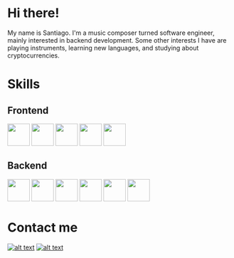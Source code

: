 # Hi there!

My name is Santiago. I'm a music composer turned software engineer, mainly interested in backend development. Some other interests I have are playing instruments, learning new languages, and studying about cryptocurrencies.

# Skills

## Frontend
<p align="">
<img height="50px" src="https://cdn.icon-icons.com/icons2/2415/PNG/512/html_original_wordmark_logo_icon_146478.png" >
<img height="50px" src="https://cdn.icon-icons.com/icons2/2415/PNG/512/css_original_wordmark_logo_icon_146576.png">
<img height="50px" src="https://upload.wikimedia.org/wikipedia/commons/thumb/b/b2/Bootstrap_logo.svg/1200px-Bootstrap_logo.svg.png">
<img height="50px" src="https://upload.wikimedia.org/wikipedia/commons/thumb/4/47/React.svg/1200px-React.svg.png">
<img height="50px" src="https://raw.githubusercontent.com/kristerkari/react-native-svg-transformer/master/images/react-native-logo.png">
</br>

## Backend
<p align="">
<img height="50px" src="https://cdn.icon-icons.com/icons2/2415/PNG/512/nodejs_original_wordmark_logo_icon_146412.png">
<img height="50px" src="https://cdn.freebiesupply.com/logos/large/2x/mysql-5-logo-png-transparent.png">
<img height="50px" src="https://cdn.icon-icons.com/icons2/2415/PNG/512/postgresql_original_wordmark_logo_icon_146392.png">
<img height="50px" height="50%" src="https://cdn.icon-icons.com/icons2/2415/PNG/512/npm_original_wordmark_logo_icon_146402.png">
<img height="50px" height="50%" src="https://upload.wikimedia.org/wikipedia/commons/6/64/Expressjs.png">
<img height="50px" src="https://upload.wikimedia.org/wikipedia/commons/thumb/4/4c/Typescript_logo_2020.svg/1200px-Typescript_logo_2020.svg.png">
</br>

# Contact me


[![alt text][1.1]][1]
[![alt text][2.1]][2]

[1.1]: https://raw.githubusercontent.com/paulrobertlloyd/socialmediaicons/main/linkedin-48x48.png

[1]: https://www.linkedin.com/in/santiago-agust%C3%ADn-moreno-a82bb3222/

[2.1]:https://raw.githubusercontent.com/paulrobertlloyd/socialmediaicons/main/email-48x48.png

[2]: mailto:smoreno98.dev@gmail.com

